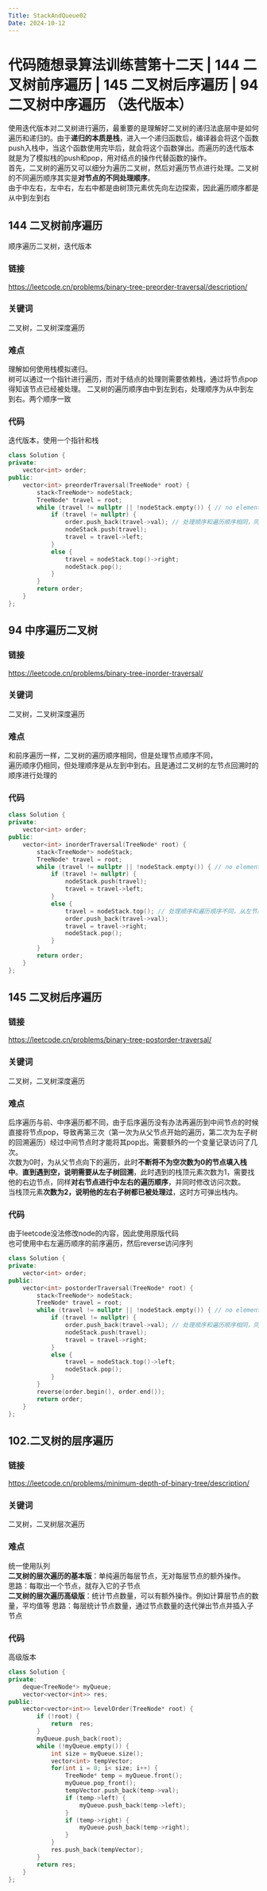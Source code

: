 ```yaml
---
Title: StackAndQueue02
Date: 2024-10-12
---
```

# 代码随想录算法训练营第十二天 | 144 二叉树前序遍历 | 145 二叉树后序遍历 | 94 二叉树中序遍历 （迭代版本）
使用迭代版本对二叉树进行遍历，最重要的是理解好二叉树的递归法底层中是如何遍历和递归的。由于**递归的本质是栈**，进入一个递归函数后，编译器会将这个函数push入栈中，当这个函数使用完毕后，就会将这个函数弹出。而遍历的迭代版本就是为了模拟栈的push和pop，用对结点的操作代替函数的操作。\
首先，二叉树的遍历又可以细分为遍历二叉树，然后对遍历节点进行处理。二叉树的不同遍历顺序其实是**对节点的不同处理顺序**。\
由于中左右，左中右，左右中都是由树顶元素优先向左边探索，因此遍历顺序都是从中到左到右
## 144 二叉树前序遍历
顺序遍历二叉树，迭代版本
### 链接
https://leetcode.cn/problems/binary-tree-preorder-traversal/description/
### 关键词
二叉树，二叉树深度遍历
### 难点
理解如何使用栈模拟递归。\
树可以通过一个指针进行遍历，而对于结点的处理则需要依赖栈，通过将节点pop得知该节点已经被处理。
二叉树的遍历顺序由中到左到右，处理顺序为从中到左到右。两个顺序一致
### 代码
迭代版本，使用一个指针和栈
~~~c++
class Solution {
private:
    vector<int> order;
public:
    vector<int> preorderTraversal(TreeNode* root) {
        stack<TreeNode*> nodeStack;
        TreeNode* travel = root;
        while (travel != nullptr || !nodeStack.empty()) { // no element in stack
            if (travel != nullptr) {
                order.push_back(travel->val); // 处理顺序和遍历顺序相同，同时处理了中和左
                nodeStack.push(travel);
                travel = travel->left;
            }
            else {
                travel = nodeStack.top()->right;
                nodeStack.pop();
            }
        }
        return order;
    }
};
~~~
## 94 中序遍历二叉树
### 链接
https://leetcode.cn/problems/binary-tree-inorder-traversal/
### 关键词
二叉树，二叉树深度遍历
### 难点
和前序遍历一样，二叉树的遍历顺序相同，但是处理节点顺序不同，\
遍历顺序仍相同，但处理顺序是从左到中到右。且是通过二叉树的左节点回溯时的顺序进行处理的
### 代码
~~~c++
class Solution {
private:
    vector<int> order;
public:
    vector<int> inorderTraversal(TreeNode* root) {
        stack<TreeNode*> nodeStack;
        TreeNode* travel = root;
        while (travel != nullptr || !nodeStack.empty()) { // no element in stack
            if (travel != nullptr) {
                nodeStack.push(travel);
                travel = travel->left;
            }
            else {
                travel = nodeStack.top(); // 处理顺序和遍历顺序不同，从左节点回溯时的顺序与节点处理顺序相同
                order.push_back(travel->val);
                travel = travel->right;
                nodeStack.pop();
            }
        }
        return order;
    }
};
~~~
## 145 二叉树后序遍历
### 链接
https://leetcode.cn/problems/binary-tree-postorder-traversal/
### 关键词
二叉树，二叉树深度遍历
### 难点
后序遍历与前、中序遍历都不同，由于后序遍历没有办法再遍历到中间节点的时候直接将节点pop，导致再第三次（第一次为从父节点开始的遍历，第二次为左子树的回溯遍历）经过中间节点时才能将其pop出。需要额外的一个变量记录访问了几次。\
次数为0时，为从父节点向下的遍历，此时**不断将不为空次数为0的节点填入栈中**。**直到遇到空，说明需要从左子树回溯**，此时遇到的栈顶元素次数为1，需要找他的右边节点，同样**对右节点进行中左右的遍历顺序**，并同时修改访问次数。\
当栈顶元素**次数为2，说明他的左右子树都已被处理过**，这时方可弹出栈内。
### 代码
由于leetcode没法修改node的内容，因此使用原版代码\
也可使用中右左遍历顺序的前序遍历，然后reverse访问序列
~~~c++
class Solution {
private:
    vector<int> order;
public:
    vector<int> postorderTraversal(TreeNode* root) {
        stack<TreeNode*> nodeStack;
        TreeNode* travel = root;
        while (travel != nullptr || !nodeStack.empty()) { // no element in stack
            if (travel != nullptr) {
                order.push_back(travel->val); // 处理顺序和遍历顺序相同，同时处理了中和左
                nodeStack.push(travel);
                travel = travel->right;
            }
            else {
                travel = nodeStack.top()->left;
                nodeStack.pop();
            }
        }
        reverse(order.begin(), order.end());
        return order;
    }
};
~~~
## 102.二叉树的层序遍历
### 链接
https://leetcode.cn/problems/minimum-depth-of-binary-tree/description/
### 关键词
二叉树，二叉树层次遍历
### 难点
统一使用队列\
**二叉树的层次遍历的基本版**：单纯遍历每层节点，无对每层节点的额外操作。\
思路：每取出一个节点，就存入它的子节点\
**二叉树的层次遍历高级版**：统计节点数量，可以有额外操作。例如计算层节点的数量，平均值等
思路：每层统计节点数量，通过节点数量的迭代弹出节点并插入子节点
### 代码
高级版本
~~~c++
class Solution {
private: 
    deque<TreeNode*> myQueue;
    vector<vector<int>> res;
public:
    vector<vector<int>> levelOrder(TreeNode* root) {
        if (!root) {
            return  res;
        }
        myQueue.push_back(root);
        while (!myQueue.empty()) {
            int size = myQueue.size();
            vector<int> tempVector;
            for(int i = 0; i< size; i++) {
                TreeNode* temp = myQueue.front();
                myQueue.pop_front();
                tempVector.push_back(temp->val);
                if (temp->left) {
                    myQueue.push_back(temp->left);
                }
                if (temp->right) {
                    myQueue.push_back(temp->right);
                }
            }
            res.push_back(tempVector);
        }
        return res;
    }
};
~~~
